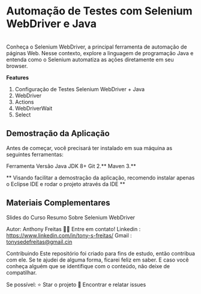 # Automação de Testes com Selenium WebDriver e Java

<br>Conheça o Selenium WebDriver, a principal ferramenta de automação de páginas Web. Nesse contexto, explore a linguagem de programação Java e entenda como o Selenium automatiza as ações diretamente em seu browser.

<b>Features</b>

1. Configuração de Testes Selenium WebDriver + Java
2. WebDriver
3. Actions
4. WebDriverWait
5. Select

## Demostração da Aplicação
Antes de começar, você precisará ter instalado em sua máquina as seguintes ferramentas:

Ferramenta	Versão
Java JDK	8+
Git			2.**
Maven		3.**

** Visando facilitar a demostração da aplicação, recomendo instalar apenas o Eclipse IDE e rodar o projeto através da IDE **



## Materiais Complementares
Slides do Curso
Resumo Sobre Selenium WebDriver


Autor: Anthony Freitas
👋🏽 Entre em contato!
Linkedin	: https://www.linkedin.com/in/tony-s-freitas/
Gmail		: tonysedefreitas@gmail.cin

Contribuindo
Este repositório foi criado para fins de estudo, então contribua com ele.
Se te ajudei de alguma forma, ficarei feliz em saber. E caso você conheça alguém que se identifique com o conteúdo, não deixe de compatilhar.

Se possível:
⭐️ Star o projeto
🐛 Encontrar e relatar issues
